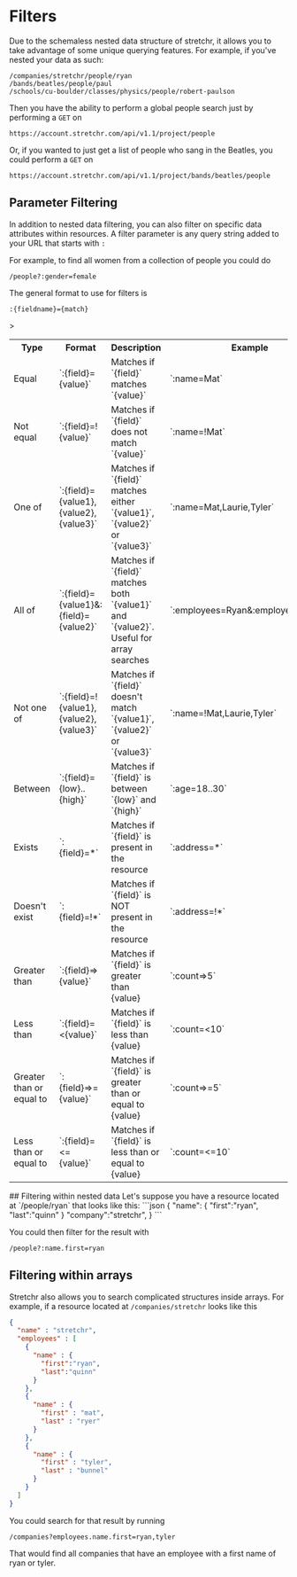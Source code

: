 # Filters
Due to the schemaless nested data structure of stretchr, it allows you to take advantage of some unique querying features.  For example, if you've nested your data as such:
```
/companies/stretchr/people/ryan
/bands/beatles/people/paul
/schools/cu-boulder/classes/physics/people/robert-paulson
```
Then you have the ability to perform a global people search just by performing a `GET` on
```
https://account.stretchr.com/api/v1.1/project/people
```
Or, if you wanted to just get a list of people who sang in the Beatles, you could perform a `GET` on
```
https://account.stretchr.com/api/v1.1/project/bands/beatles/people
```
## Parameter Filtering
In addition to nested data filtering, you can also filter on specific data attributes within resources.  A filter parameter is any query string added to your URL that starts with `:`

For example, to find all women from a collection of people you could do
```
/people?:gender=female
```
The general format to use for filters is
```
:{fieldname}={match}
```
<table>
<tr><th>Type </th><th> Format </th><th> Description </th><th> Example </th></tr>
<tr><td> Equal </td><td> `:{field}={value}` </td><td> Matches if `{field}` matches `{value}` </td><td> `:name=Mat` </td></tr>
<tr><td> Not equal </td><td> `:{field}=!{value}` </td><td> Matches if `{field}` does not match `{value}` </td><td> `:name=!Mat` </td></tr>>
<tr><td> One of </td><td> `:{field}={value1},{value2},{value3}` </td><td> Matches if `{field}` matches either `{value1}`, `{value2}` or `{value3}` </td><td> `:name=Mat,Laurie,Tyler` </td></tr>
<tr><td> All of </td><td> `:{field}={value1}&:{field}={value2}` </td><td> Matches if `{field}` matches both `{value1}` and `{value2}`.  Useful for array searches</td><td> `:employees=Ryan&:employees=Tyler`</tr>
<tr><td> Not one of </td><td> `:{field}=!{value1},{value2},{value3}` </td><td> Matches if `{field}` doesn't match `{value1}`, `{value2}` or `{value3}` </td><td> `:name=!Mat,Laurie,Tyler` </td></tr>
<tr><td> Between </td><td> `:{field}={low}..{high}` </td><td> Matches if `{field}` is between `{low}` and `{high}` </td><td> `:age=18..30` </td></tr>
<tr><td> Exists </td><td> `:{field}=*` </td><td> Matches if `{field}` is present in the resource </td><td> `:address=*` </td></tr>
<tr><td> Doesn't exist </td><td> `:{field}=!*` </td><td> Matches if `{field}` is NOT present in the resource </td><td> `:address=!*` </td></tr>
<tr><td> Greater than </td><td> `:{field}=>{value}` </td><td> Matches if `{field}` is greater than {value} </td><td> `:count=>5` </td></tr>
<tr><td> Less than </td><td> `:{field}=<{value}` </td><td> Matches if `{field}` is less than {value} </td><td> `:count=<10` </td></tr>
<tr><td> Greater than or equal to </td><td> `:{field}=>={value}` </td><td> Matches if `{field}` is greater than or equal to {value} </td><td> `:count=>=5` </td></tr>
<tr><td> Less than or equal to </td><td> `:{field}=<={value}` </td><td> Matches if `{field}` is less than or equal to {value} </td><td> `:count=<=10` </td></tr>
</table>
## Filtering within nested data
Let's suppose you have a resource located at `/people/ryan` that looks like this:
```json
{
  "name": {
    "first":"ryan",
    "last":"quinn"
  }
  "company":"stretchr",
}
```

You could then filter for the result with
```
/people?:name.first=ryan
```

## Filtering within arrays
Stretchr also allows you to search complicated structures inside arrays.  For example, if a resource located at `/companies/stretchr` looks like this
```json
{
  "name" : "stretchr",
  "employees" : [
  	{
  	  "name" : {
  	    "first":"ryan",
        "last":"quinn"
      }
  	},
    {
      "name" : {
        "first" : "mat",
        "last" : "ryer"
      }
    },
    {
      "name" : {
        "first" : "tyler",
        "last" : "bunnel"
      }
    }
  ]
}
```
You could search for that result by running
```
/companies?employees.name.first=ryan,tyler
```

That would find all companies that have an employee with a first name of ryan or tyler.
